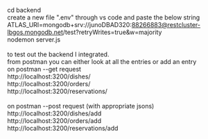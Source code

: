 cd backend
<br>
create a new file ".env" through vs code and paste the below string
<br>
ATLAS_URI=mongodb+srv://junoDBAD320:88266883@restcluster-lbgos.mongodb.net/test?retryWrites=true&w=majority
<br>
nodemon server.js
<br>
<br>
to test out the backend I integrated. 
<br>
from postman you can either look at all the entries or add an entry
<br>
on postman --get request
<br>
http://localhost:3200/dishes/
<br>
http://localhost:3200/orders/
<br>
http://localhost:3200/reservations/
<br>
<br>
on postman --post request (with appropriate jsons)
<br>
http://localhost:3200/dishes/add
<br>
http://localhost:3200/orders/add
<br>
http://localhost:3200/reservations/add
